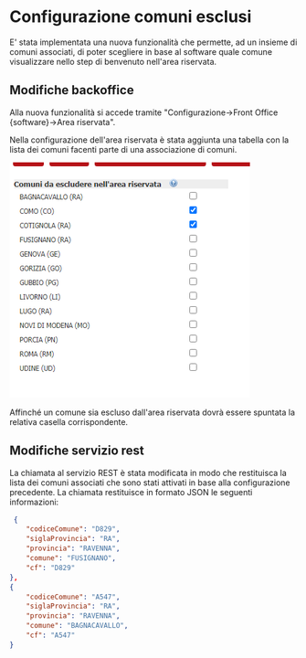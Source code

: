 # Configurazione comuni esclusi

E' stata implementata una nuova funzionalità che permette, ad un insieme di comuni associati, di poter scegliere in base al software quale comune visualizzare nello step di benvenuto nell'area riservata.

## Modifiche backoffice

Alla nuova funzionalità si accede tramite "Configurazione->Front Office {software}->Area riservata".

Nella configurazione dell'area riservata è stata aggiunta una tabella con la lista dei comuni facenti parte di una associazione di comuni.

![Lista](./immagini/tabella_comuni_esclusi.png)

Affinché un comune sia escluso dall'area riservata dovrà essere spuntata la relativa casella corrispondente.

## Modifiche servizio rest

La chiamata al servizio REST è stata modificata in modo che restituisca la lista dei comuni associati che sono stati attivati in base alla configurazione precedente.
La chiamata restituisce in formato JSON le seguenti informazioni:

```json
​​​​ {
    "codiceComune": "D829",
    "siglaProvincia": "RA",
    "provincia": "RAVENNA",
    "comune": "FUSIGNANO",
    "cf": "D829"
},
{
    "codiceComune": "A547",
    "siglaProvincia": "RA",
    "provincia": "RAVENNA",
    "comune": "BAGNACAVALLO",
    "cf": "A547"
}
```

